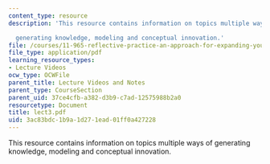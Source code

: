 ```yaml
---
content_type: resource
description: 'This resource contains information on topics multiple ways of

  generating knowledge, modeling and conceptual innovation.'
file: /courses/11-965-reflective-practice-an-approach-for-expanding-your-learning-frontiers-january-iap-2007/3ac83bdc1b9a1d271ead01ff0a427228_lect3.pdf
file_type: application/pdf
learning_resource_types:
- Lecture Videos
ocw_type: OCWFile
parent_title: Lecture Videos and Notes
parent_type: CourseSection
parent_uid: 37ce4cfb-a382-d3b9-c7ad-12575988b2a0
resourcetype: Document
title: lect3.pdf
uid: 3ac83bdc-1b9a-1d27-1ead-01ff0a427228
---
```

This resource contains information on topics multiple ways of
generating knowledge, modeling and conceptual innovation.

